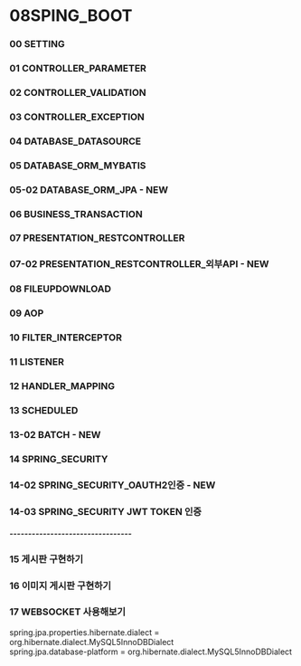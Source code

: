 # 08SPING_BOOT
### 00 SETTING
### 01 CONTROLLER_PARAMETER
### 02 CONTROLLER_VALIDATION
### 03 CONTROLLER_EXCEPTION
### 04 DATABASE_DATASOURCE
### 05 DATABASE_ORM_MYBATIS
### 05-02 DATABASE_ORM_JPA - NEW
### 06 BUSINESS_TRANSACTION
### 07 PRESENTATION_RESTCONTROLLER
### 07-02 PRESENTATION_RESTCONTROLLER_외부API - NEW
### 08 FILEUPDOWNLOAD
### 09 AOP
### 10 FILTER_INTERCEPTOR
### 11 LISTENER
### 12 HANDLER_MAPPING
### 13 SCHEDULED
### 13-02 BATCH - NEW
### 14 SPRING_SECURITY
### 14-02 SPRING_SECURITY_OAUTH2인증 - NEW
### 14-03 SPRING_SECURITY JWT TOKEN 인증
##### ---------------------------------
### 15 게시판 구현하기
### 16 이미지 게시판 구현하기
### 17 WEBSOCKET 사용해보기

spring.jpa.properties.hibernate.dialect = org.hibernate.dialect.MySQL5InnoDBDialect<br/>
spring.jpa.database-platform = org.hibernate.dialect.MySQL5InnoDBDialect<br/>
 





